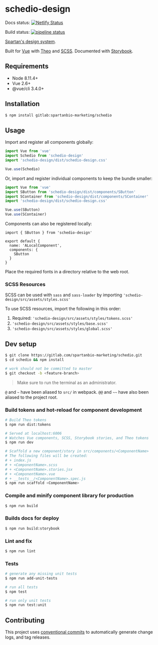 # schedio-design

Docs status: [![Netlify Status](https://api.netlify.com/api/v1/badges/aed4d7e6-2fb2-4c4d-bc03-6eccf5598462/deploy-status)](https://app.netlify.com/sites/spartanbio-design/deploys)

Build status: [![pipeline status](https://gitlab.com/spartanbio-marketing/schedio/badges/master/pipeline.svg)](https://gitlab.com/spartanbio-marketing/schedio/commits/master)

[Spartan's design system](https://spartanbio-design.netlify.com).

Built for [Vue](https://vuejs.org) with [Theo](https://github.com/salesforce-ux/theo) and
[SCSS](https://sass-lang.com/). Documented with [Storybook](https://storybook.js.org).

## Requirements

- Node 8.11.4+
- Vue 2.6+
- @vue/cli 3.4.0+

## Installation

```bash
$ npm install gitlab:spartanbio-marketing/schedio
```

## Usage

Import and register all components globally:

```js
import Vue from 'vue'
import Schedio from 'schedio-design'
import 'schedio-design/dist/schedio-design.css'

Vue.use(Schedio)
```

Or, import and register individual components to keep the bundle smaller:

```js
import Vue from 'vue'
import SButton from 'schedio-design/dist/components/SButton'
import SContainer from 'schedio-design/dist/components/SContainer'
import 'schedio-design/dist/schedio-design.css'

Vue.use(SButton)
Vue.use(SContainer)
```

Components can also be registered locally:

<!-- prettier-ignore-start -->
```vue
import { SButton } from 'schedio-design'

export default {
  name: 'ALocalComponent',
  components: {
    SButton
  }
}
```
<!-- prettier-ignore-end -->

Place the required fonts in a directory relative to the web root.

### SCSS Resources

SCSS can be used with `sass` and `sass-loader` by importing `'schedio-design/src/assets/styles.scss'`

To use SCSS resources, import the following in this order:

1. Required: `'schedio-design/src/assets/styles/tokens.scss'`
1. `'schedio-design/src/assets/styles/base.scss'`
1. `'schedio-design/src/assets/styles/global.scss'`

## Dev setup

```bash
$ git clone https://gitlab.com/spartanbio-marketing/schedio.git
$ cd schedio && npm install

# work should not be committed to master
$ git checkout -b <feature-branch>
```

> Make sure to run the terminal as an administrator.

`@` and `~` have been aliased to `src/` in webpack. `@@` and `~~` have also been aliased to the
project root.

### Build tokens and hot-reload for component development

```bash
# Build Theo tokens
$ npm run dist:tokens

# Served at localhost:6006
# Watches Vue components, SCSS, Storybook stories, and Theo tokens
$ npm run dev

# Scaffold a new component/story in src/components/<ComponentName>
# The following files will be created:
# + index.js
# + <ComponentName>.scss
# + <ComponentName>.stories.jsx
# + <ComponentName>.vue
# + __tests__/<ComponentName>.spec.js
$ npm run scaffold <ComponentName>
```

### Compile and minify component library for production

```bash
$ npm run build
```

### Builds docs for deploy

```bash
$ npm run build:storybook
```

### Lint and fix

```bash
$ npm run lint
```

### Tests

```bash
# generate any missing unit tests
$ npm run add-unit-tests

# run all tests
$ npm test

# run only unit tests
$ npm run test:unit
```

## Contributing

This project uses [conventional commits](https://conventionalcommits.org/) to automatically generate
change logs, and tag releases.
